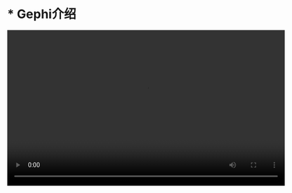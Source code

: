 
# * Gephi介绍


<video controls width="640" height="360">
  <source src="SNA/assets/Gephi.mp4" type="video/mp4">
  Your browser does not support the video tag.
</video>
